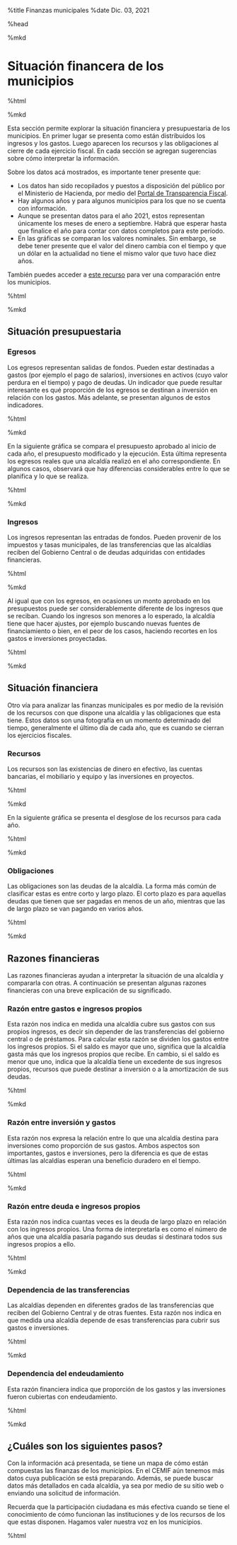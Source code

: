 %title Finanzas municipales
%date Dic. 03, 2021

%head

<script type="module" src="/res/components/muni.js"></script>
<script type="module" src="/res/components/munibudget.js"></script>

%mkd

# Situación financera de los municipios

%html

<x-years target="expenses,revenue,assets,liabilities,years-expenses,years-revenue,years-assets,years-liabilities"></x-years>

<x-muniselector target="munidiv,expenses,revenue,assets,liabilities,expenses-yearly,revenue-yearly,assets-yearly,liabilities-yearly,ind-depdeu,ind-deptrf,ind-deuing,ind-invgto,ind-gtoing"></x-muniselector>

%mkd

Esta sección permite explorar la situación financiera y presupuestaria de los
municipios. En primer lugar se presenta como están distribuidos los ingresos y los gastos. Luego aparecen los recursos y las obligaciones al cierre de cada ejercicio fiscal. En cada sección se agregan sugerencias sobre cómo interpretar la información.

Sobre los datos acá mostrados, es importante tener presente que:

- Los datos han sido recopilados y puestos a disposición del público por el
Ministerio de Hacienda, por medio del [Portal de Transparencia Fiscal](https://www.transparenciafiscal.gob.sv).
- Hay algunos años y para algunos municipios para los que no se cuenta con
información.
- Aunque se presentan datos para el año 2021, estos representan únicamente los
meses de enero a septiembre. Habrá que esperar hasta que finalice el año para
contar con datos completos para este período.
- En las gráficas se comparan los valores nominales. Sin embargo, se debe tener presente que el valor del dinero cambia con el tiempo y que un dólar en la actualidad no tiene el mismo valor que tuvo hace diez años.

También puedes acceder a [este recurso](./comparativo.html) para ver una comparación entre los municipios.

%html

<x-muni-div id="munidiv">

%mkd

## Situación presupuestaria

### Egresos

Los egresos representan salidas de fondos. Pueden estar destinadas a gastos (por ejemplo el pago de salarios), inversiones en activos (cuyo valor perdura
en el tiempo) y pago de deudas. Un indicador que puede resultar interesante es
qué proporción de los egresos se destinan a inversión en relación con los
gastos. Más adelante, se presentan algunos de estos indicadores.

%html

<x-muni-budget-years id="expenses-yearly" contab-id="8101" content="expenses">
</x-muni-budget-years>

%mkd

En la siguiente gráfica se compara el presupuesto aprobado al inicio de cada
año, el presupuesto modificado y la ejecución. Esta última representa los
egresos reales que una alcaldía realizó en el año correspondiente. En algunos
casos, observará que hay diferencias considerables entre lo que se planifica y
lo que se realiza.

%html

<x-muni-budget-headers id="expenses" contab-id="8101"
    year="2010" content="expenses">
</x-muni-budget-headers>

%mkd

### Ingresos

Los ingresos representan las entradas de fondos. Pueden provenir de los impuestos y tasas municipales, de las transferencias que las alcaldías reciben del Gobierno Central o de deudas adquiridas con entidades financieras.

%html

<x-muni-budget-years id="revenue-yearly" contab-id="8101" content="revenue">
</x-muni-budget-years>

%mkd

Al igual que con los egresos, en ocasiones un monto aprobado en los
presupuestos puede ser considerablemente diferente de los ingresos que se
reciban. Cuando los ingresos son menores a lo esperado, la alcaldía tiene que
hacer ajustes, por ejemplo buscando nuevas fuentes de financiamiento o
bien, en el peor de los casos, haciendo recortes en los gastos e inversiones
proyectadas.

%html

<x-muni-budget-headers id="revenue" contab-id="8101"
    year="2010" content="revenue">
</x-muni-budget-headers>

%mkd

## Situación financiera

Otro vía para analizar las finanzas municipales es por medio de la revisión de los recursos con que dispone una alcaldía y las obligaciones que esta tiene. Estos datos son una fotografía en un momento determinado del tiempo, generalmente el último día de cada año, que es cuando se cierran los ejercicios fiscales.

### Recursos

Los recursos son las existencias de dinero en efectivo, las cuentas bancarias, el mobiliario y equipo y las inversiones en proyectos.

%html

<x-muni-contab-years id="assets-yearly" contab-id="8101" content="assets">
</x-muni-contab-years>

%mkd

En la siguiente gráfica se presenta el desglose de los recursos para cada año.

%html

<x-muni-contab-headers id="assets"
    content="assets">
</x-muni-contab-headers>

%mkd

### Obligaciones

Las obligaciones son las deudas de la alcaldía. La forma más común de clasificar estas es entre corto y largo plazo. El corto plazo es para aquellas deudas que tienen que ser pagadas en menos de un año, mientras que las de largo plazo se van pagando en varios años.

%html

<x-muni-contab-years id="liabilities-yearly" contab-id="8101"
    content="liabilities">
</x-muni-contab-years>

<x-muni-contab-headers id="liabilities" contab-id="8101"
    year="2010" content="liabilities">
</x-muni-contab-headers>

%mkd

## Razones financieras

Las razones financieras ayudan a interpretar la situación de una alcaldía y compararla con otras. A continuación se presentan algunas razones financieras con una breve explicación de su significado.

### Razón entre gastos e ingresos propios

Esta razón nos indica en medida una alcaldía cubre sus gastos con sus propios ingresos, es decir sin depender de las transferencias del gobierno central o de préstamos. Para calcular esta razón se dividen los gastos entre los ingresos propios. Si el saldo es mayor que uno, significa que la alcaldía gasta más que los ingresos propios que recibe. En cambio, si el saldo es menor que uno, indica que la alcaldía tiene un excedente de sus ingresos propios, recursos que puede destinar a inversión o a la amortización de sus deudas.

%html

<x-muni-indicator id="ind-gtoing" key="GTOING" contab-id="8101"/>
</x-muni-indicator>

%mkd

### Razón entre inversión y gastos

Esta razón nos expresa la relación entre lo que una alcaldía destina para inversiones como proporción de sus gastos. Ambos aspectos son importantes, gastos e inversiones, pero la diferencia es que de estas últimas las alcaldías esperan una beneficio duradero en el tiempo.

%html

<x-muni-indicator id="ind-invgto" key="INVGTO" contab-id="8101"/>
</x-muni-indicator>

%mkd

### Razón entre deuda e ingresos propios

Esta razón nos indica cuantas veces es la deuda de largo plazo en relación con los ingresos propios. Una forma de interpretarla es como el número de años que una alcaldía pasaría pagando sus deudas si destinara todos sus ingresos propios a ello.

%html

<x-muni-indicator id="ind-deuing" key="DEUING" contab-id="8101"/>
</x-muni-indicator>

%mkd

### Dependencia de las transferencias

Las alcaldías dependen en diferentes grados de las transferencias que reciben del Gobierno Central y de otras fuentes. Esta razón nos indica en que medida una alcaldía depende de esas transferencias para cubrir sus gastos e inversiones.

%html

<x-muni-indicator id="ind-deptrf" key="DEPTRF" contab-id="8101"/>
</x-muni-indicator>

%mkd

### Dependencia del endeudamiento

Esta razón financiera indica que proporción de los gastos y las inversiones fueron cubiertas con endeudamiento.

%html

<x-muni-indicator id="ind-depdeu" key="DEPDEU" contab-id="8101"/>
</x-muni-indicator>

%mkd

## ¿Cuáles son los siguientes pasos?

Con la información acá presentada, se tiene un mapa de cómo están compuestas las finanzas de los municipios. En el CEMIF aún tenemos más datos cuya publicación se está preparando. Además, se puede buscar datos más detallados en cada alcaldía, ya sea por medio de su sitio web o enviando una solicitud de información.

Recuerda que la participación ciudadana es más efectiva cuando se tiene el conocimiento de cómo funcionan las instituciones y de los recursos de los que estas disponen. Hagamos valer nuestra voz en los municipios.

%html

</x-muni-div>
